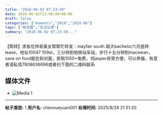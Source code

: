 ```yaml
---
title: "2018-06-02 07:23:50"
date: 2018-06-02T12:00:00+08:00
draft: false
categories: ["moments","2018","2018-06"]
tags: ["朋友圈","生活记录"]
summary: "2018-06-02 07:23:50..."
---
```


【帮转】求各位帅哥美女帮帮忙转发：mayfair south 超大bachelor六月底转lease，地址10047 109st，三分钟到地铁站车站，步行十五分钟到macewan，save on food就在斜对面，房租1050+电费，邻jasper非常方便，可以养猫，有意者请私信7808636696或者扫下面的二维码联系

## 媒体文件

- ![Media 1](/Moments/photos/2018-06-02/201806020723500.jpg)

---

**帖子类型:** 1
**用户名:** chenxueyuan001
**处理时间:** 2025/8/28 21:51:20